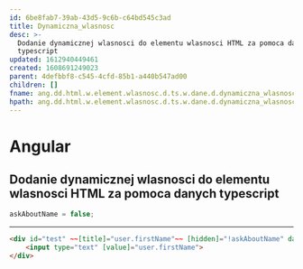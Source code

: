 ```yaml
---
id: 6be8fab7-39ab-43d5-9c6b-c64bd545c3ad
title: Dynamiczna_wlasnosc
desc: >-
  Dodanie dynamicznej wlasnosci do elementu wlasnosci HTML za pomoca danych
  typescript
updated: 1612940449461
created: 1608691249023
parent: 4defbbf8-c545-4cfd-85b1-a440b547ad00
children: []
fname: ang.dd.html.w.element.wlasnosc.d.ts.w.dane.d.dynamiczna_wlasnosc
hpath: ang.dd.html.w.element.wlasnosc.d.ts.w.dane.d.dynamiczna_wlasnosc
---
```

# Angular

## Dodanie dynamicznej wlasnosci do elementu wlasnosci HTML za pomoca danych typescript

```ts
askAboutName = false;
```

* * *

```html
<div id="test" ~~[title]="user.firstName"~~ [hidden]="!askAboutName" data-test="test" role="presentation">
    <input type="text" [value]="user.firstName">
</div>
```

